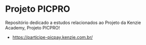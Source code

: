 # Projeto PICPRO

Repositório dedicado a estudos relacionados ao Projeto da Kenzie Academy, Projeto PICPRO!

- https://participe-picpay.kenzie.com.br/
